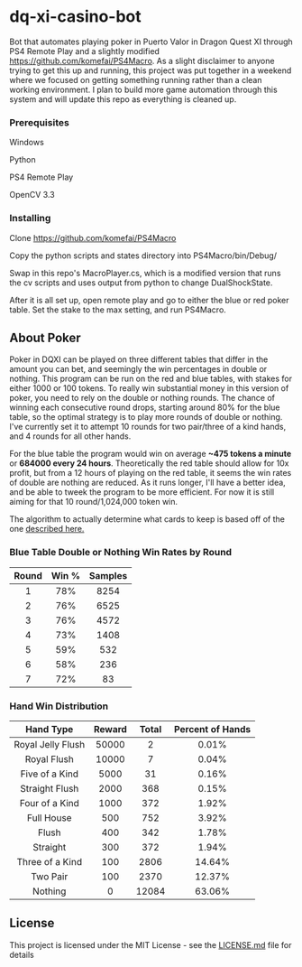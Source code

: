# dq-xi-casino-bot

Bot that automates playing poker in Puerto Valor in Dragon Quest XI through PS4 Remote Play and a slightly modified https://github.com/komefai/PS4Macro. As a slight disclaimer to anyone trying to get this up and running, this project was put together in a weekend where we focused on getting something running rather than a clean working environment. I plan to build more game automation through this system and will update this repo as everything is cleaned up.

### Prerequisites

Windows

Python

PS4 Remote Play

OpenCV 3.3

### Installing

Clone https://github.com/komefai/PS4Macro

Copy the python scripts and states directory into PS4Macro/bin/Debug/

Swap in this repo's MacroPlayer.cs, which is a modified version that runs the cv scripts and uses output from python to change DualShockState.

After it is all set up, open remote play and go to either the blue or red poker table. Set the stake to the max setting, and run PS4Macro.

## About Poker

Poker in DQXI can be played on three different tables that differ in the amount you can bet, and seemingly the win percentages in double or nothing. This program can be run on the red and blue tables, with stakes for either 1000 or 100 tokens. To really win substantial money in this version of poker, you need to rely on the double or nothing rounds. The chance of winning each consecutive round drops, starting around 80% for the blue table, so the optimal strategy is to play more rounds of double or nothing. I've currently set it to attempt 10 rounds for two pair/three of a kind hands, and 4 rounds for all other hands.

For the blue table the program would win on average **~475 tokens a minute** or **684000 every 24 hours**. Theoretically the red table should allow for 10x profit, but from a 12 hours of playing on the red table, it seems the win rates of double are nothing are reduced. As it runs longer, I'll have a better idea, and be able to tweek the program to be more efficient. For now it is still aiming for that 10 round/1,024,000 token win.

The algorithm to actually determine what cards to keep is based off of the one [described here.](http://www.videopokerballer.com/strategy/jokers-wild/)


### Blue Table Double or Nothing Win Rates by Round

|Round|Win %|Samples|
|:-:|:-:|:-:|
|1|78%|8254|
|2|76%|6525|
|3|76%|4572|
|4|73%|1408|
|5|59%|532|
|6|58%|236|
|7|72%|83|

### Hand Win Distribution
|Hand Type|Reward|Total|Percent of Hands|
|:-:|:-:|:-:|:-:|
|Royal Jelly Flush|50000|2|0.01%
|Royal Flush|10000|7|0.04%
|Five of a Kind|5000|31|0.16%
|Straight Flush|2000|368|0.15%
|Four of a Kind|1000|372|1.92%
|Full House|500|752|3.92%
|Flush|400|342|1.78%
|Straight|300|372|1.94%
|Three of a Kind|100|2806|14.64%
|Two Pair|100|2370|12.37%
|Nothing|0|12084|63.06%

## License

This project is licensed under the MIT License - see the [LICENSE.md](LICENSE.md) file for details

